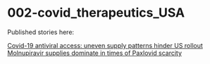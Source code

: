 # 002-covid_therapeutics_USA

Published stories here:

[Covid-19 antiviral access: uneven supply patterns hinder US rollout](https://www.pharmaceutical-technology.com/features/covid-19-antiviral-access-uneven-supply-patterns-hinder-us-rollout/)
[Molnupiravir supplies dominate in times of Paxlovid scarcity](https://www.pharmaceutical-technology.com/features/molnupiravir-supplies-dominate-in-times-of-paxlovid-scarcity/)

